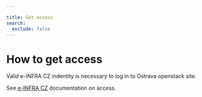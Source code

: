 ```yaml
---

title: Get access
search:
  exclude: false
---
```


# How to get access

Valid e-INFRA CZ indentity is necessary to log in to Ostrava openstack site.

See [e-INFRA CZ](https://docs.e-infra.cz/account/access/) documentation on access.
